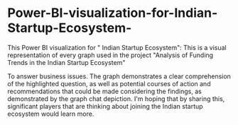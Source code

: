 # Power-BI-visualization-for-Indian-Startup-Ecosystem-

This Power BI visualization for " Indian Startup Ecosystem":   This is a visual representation of every graph used in the project "Analysis of Funding Trends in the Indian Startup Ecosystem"

To answer business issues. The graph demonstrates a clear comprehension of the highlighted question, as well as potential courses of action and recommendations that could be made considering the findings, as demonstrated by the graph chat depiction.  I'm hoping that by sharing this, significant players that are thinking about joining the Indian startup ecosystem would learn more.
